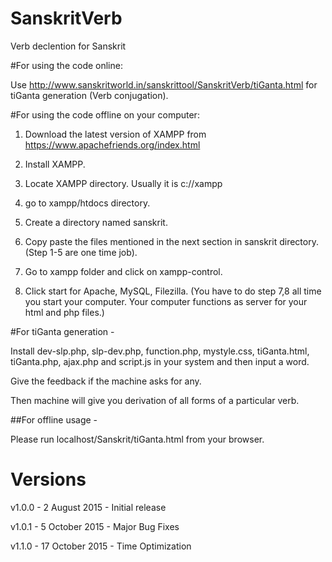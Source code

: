 SanskritVerb
============

Verb declention for Sanskrit

#For using the code online: 

Use http://www.sanskritworld.in/sanskrittool/SanskritVerb/tiGanta.html for tiGanta generation (Verb conjugation).

#For using the code offline on your computer: 

1. Download the latest version of XAMPP from https://www.apachefriends.org/index.html 

2. Install XAMPP. 

3. Locate XAMPP directory. Usually it is c://xampp 

4. go to xampp/htdocs directory. 

5. Create a directory named sanskrit. 

6. Copy paste the files mentioned in the next section in sanskrit directory. (Step 1-5 are one time job). 

7. Go to xampp folder and click on xampp-control. 

8. Click start for Apache, MySQL, Filezilla. (You have to do step 7,8 all time you start your computer. Your computer functions as server for your html and php files.)

#For tiGanta generation - 

Install dev-slp.php, slp-dev.php, function.php, mystyle.css, tiGanta.html, tiGanta.php, ajax.php and script.js in your system and then input a word. 

Give the feedback if the machine asks for any. 

Then machine will give you derivation of all forms of a particular verb.

##For offline usage - 

Please run localhost/Sanskrit/tiGanta.html from your browser.

# Versions

v1.0.0 - 2 August 2015 - Initial release

v1.0.1 - 5 October 2015 - Major Bug Fixes

v1.1.0 - 17 October 2015 - Time Optimization

